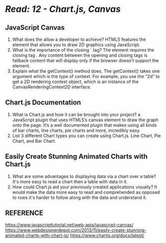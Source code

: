 # *Read: 12 - Chart.js, Canvas*

## JavaScript Canvas

1. What does the <canvas> allow a developer to achieve? HTML5 features the <canvas> element that allows you to draw 2D graphics using JavaScript.
2. What is the importance of the closing `</canvas> tag? The <canvas> element requires the closing tag </canvas>. Any content between the opening and closing tags is fallback content that will display only if the browser doesn’t support the <canvas> element.
3. Explain what the getContext() method does. The getContext() takes one argument which is the type of context. For example, you use the "2d" to get a 2D rendering context object, which is an instance of the CanvasRenderingContext2D interface.

## Chart.js Documentation

1. What is Chart.js and how it can be brought into your project? a JavaScript plugin that uses HTML5’s canvas element to draw the graph onto the page. It’s a well documented plugin that makes using all kinds of bar charts, line charts, pie charts and more, incredibly easy.
2. List 3 different Chart types you can create using Chart.js. Line Chart, Pie Chart, and Bar Chart.

## Easily Create Stunning Animated Charts with Chart.js

1. What are some advantages to displaying data via a chart over a table? It's more easy to read a chart then a table with data in it.
2. How could Chart.js aid your previously created applications visually? It would make the data more easy to read and comprehended as opposed to rows it's harder to follow along with the data and understand it.

## REFERENCE
https://www.javascripttutorial.net/web-apis/javascript-canvas/
https://www.webdesignerdepot.com/2013/11/easily-create-stunning-animated-charts-with-chart-js/
https://www.chartjs.org/docs/latest/
